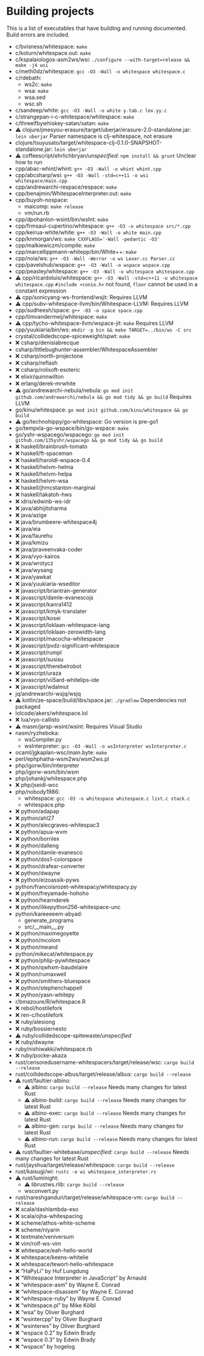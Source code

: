 # Building projects

<!-- Generated by tools/generate_building.jq; DO NOT EDIT. -->

This is a list of executables that have building and running documented.
Build errors are included.

- c/bvisness/whitespace: `make`
- c/koturn/whitespace.out: `make`
- c/kspalaiologos-asm2ws/wsi: `./configure --with-target=release && make -j4 wsi`
- c/meth0dz/whitespace: `gcc -O3 -Wall -o whitespace whitespace.c`
- c/rdebath:
  - ws2c: `make`
  - wsa: `make`
  - wsa.sed
  - wsc.sh
- c/sandeep/white: `gcc -O3 -Wall -o white y.tab.c lex.yy.c`
- c/strangepan-i-c-whitespace/whitespace: `make`
- c/threeifbywhiskey-satan/satan: `make`
- ⚠️ clojure/jmesyou-erasure/target/uberjar/erasure-2.0-standalone.jar: `lein uberjar` Parser namespace is clj-whitespace, not erasure
- clojure/tsuyusato/target/whitespace-clj-0.1.0-SNAPSHOT-standalone.jar: `lein uberjar`
- ⚠️ coffeescript/ehrlichbryan/*unspecified*: `npm install && grunt` Unclear how to run
- cpp/abac-whint/whint: `g++ -O3 -Wall -o whint whint.cpp`
- cpp/abcsharp/wsi: `g++ -O3 -Wall -std=c++11 -o wsi whitespace/main.cpp`
- cpp/andrewarchi-respace/respace: `make`
- cpp/benajmin/WhitespaceInterpreter.out: `make`
- cpp/buyoh-nospace:
  - maicomp: `make release`
  - vm/run.rb
- cpp/dpohanlon-wsint/bin/wsInt: `make`
- cpp/frmsaul-cupertino/whitespace: `g++ -O3 -o whitespace src/*.cpp`
- cpp/keirua-white/white: `g++ -O3 -Wall -o white main.cpp`
- cpp/knmorgan/ws: `make CXXFLAGS='-Wall -pedantic -O3'`
- cpp/malkiewiczm/compile: `make`
- cpp/marcellippmann-whitepp/bin/White++: `make`
- cpp/noia/ws: `g++ -O3 -Wall -Werror -o ws Lexer.cc Parser.cc`
- cpp/pavelshub/wspace: `g++ -O3 -Wall -o wspace wspace.cpp`
- cpp/peasley/whitespace: `g++ -O3 -Wall -o whitespace whitespace.cpp`
- ⚠️ cpp/ricardoluis/whitespace: `g++ -O3 -Wall -std=c++11 -o whitespace whitespace.cpp` `#include <conio.h>` not found, `floor` cannot be used in a constant expression
- ⚠️ cpp/sonicyang-ws-frontend/wsjit: Requires LLVM
- ⚠️ cpp/subv-whitespace-llvm/bin/Whitespace-LLVM: Requires LLVM
- cpp/sudheesh/space: `g++ -O3 -o space space.cpp`
- cpp/timvandermeij/whitespace: `make`
- ⚠️ cpp/tycho-whitespace-llvm/wspace-jit: `make` Requires LLVM
- cpp/yuukiaria/bin/ws: `mkdir -p bin && make TARGET=../bin/ws -C src`
- crystal/collidedscope-spiceweight/spwt: `make`
- ❌ csharp/denislabrecque
- csharp/littlebughunter-assembler/WhitespaceAssembler
- ❌ csharp/north-projectone
- ❌ csharp/reflash
- ❌ csharp/rolisoft-esoteric
- ❌ elixir/quinnwilton
- ❌ erlang/derek-mrwhite
- ⚠️ go/andrewarchi-nebula/nebula: `go mod init github.com/andrewarchi/nebula && go mod tidy && go build` Requires LLVM
- go/kinu/whitespace: `go mod init github.com/kinu/whitespace && go build`
- ⚠️ go/technohippy/go-whitespace: Go version is pre-go1
- go/tempxla-go-wspace/bin/go-wspace: `make`
- go/yshr-wspacego/wspacego: `go mod init github.com/135yshr/wspacego && go mod tidy && go build`
- ❌ haskell/brainbrush-tomato
- ❌ haskell/ft-spaceman
- ❌ haskell/haroldl-wspace-0.4
- ❌ haskell/helvm-helma
- ❌ haskell/helvm-helpa
- ❌ haskell/helvm-wsa
- ❌ haskell/jhmcstanton-marginal
- ❌ haskell/takatoh-hws
- ❌ idris/edwinb-ws-idr
- ❌ java/abhijitsharma
- ❌ java/azige
- ❌ java/brumbeere-whitespace4j
- ❌ java/eia
- ❌ java/faurehu
- ❌ java/kmizu
- ❌ java/praveenvaka-coder
- ❌ java/vyo-kairos
- ❌ java/wrotycz
- ❌ java/wysang
- ❌ java/yawkat
- ❌ java/yuukiaria-wseditor
- ❌ javascript/briantran-generator
- ❌ javascript/damle-evanescojs
- ❌ javascript/kanra1412
- ❌ javascript/kmyk-translater
- ❌ javascript/kosei
- ❌ javascript/loklaan-whitespace-lang
- ❌ javascript/loklaan-zerowidth-lang
- ❌ javascript/macocha-whitespacer
- ❌ javascript/pvdz-significant-whitespace
- ❌ javascript/rumpl
- ❌ javascript/susisu
- ❌ javascript/therebelrobot
- ❌ javascript/uraza
- ❌ javascript/vii5ard-whitelips-ide
- ❌ javascript/wdalmut
- jq/andrewarchi-wsjq/wsjq
- ⚠️ kotlin/ze-space/build/libs/space.jar: `./gradlew` Dependencies not packaged
- lolcode/akers/whitespace.lol
- ❌ lua/vyo-callisto
- ⚠️ masm/jarsp-wsint/wsint: Requires Visual Studio
- nasm/ryzheboka:
  - wsCompiler.py
  - wsInterpreter: `gcc -O3 -Wall -o wsInterpreter wsInterpreter.c`
- ocaml/jgkaplan-wsc/main.byte: `make`
- perl/ephphatha-wsm2ws/wsm2ws.pl
- php/igorw/bin/interpreter
- php/igorw-wsm/bin/wsm
- php/johankj/whitespace.php
- ❌ php/jseidl-wcc
- php/nobody1986:
  - whitespace: `gcc -O3 -o whitespace whitespace.c list.c stack.c`
  - whitespace.php
- ❌ python/adapap
- ❌ python/ahl27
- ❌ python/alecgraves-whitespac3
- ❌ python/apua-wvm
- ❌ python/bornlex
- ❌ python/dalleng
- ❌ python/damle-evanesco
- ❌ python/dos1-colorspace
- ❌ python/drafear-converter
- ❌ python/dwayne
- ❌ python/eizoassik-pyws
- python/francoisrozet-whitespacy/whitespacy.py
- ❌ python/freyamade-hohoho
- ❌ python/hearnderek
- ❌ python/ilikepython256-whitespace-unc
- python/kareeeeem-abyad:
  - generate\_programs
  - src/\_\_main\_\_.py
- ❌ python/maximegoyette
- ❌ python/mcolom
- ❌ python/meand
- python/mikecat/whitespace.py
- ❌ python/phlip-pywhitespace
- ❌ python/qwhxm-baudelaire
- ❌ python/rumaxwell
- ❌ python/smithers-bluespace
- ❌ python/stephenchappell
- ❌ python/yasn-whitepy
- r/bmazoure/R/whitespace.R
- ❌ rebol/hostilefork
- ❌ ren-c/hostilefork
- ❌ ruby/alesiong
- ❌ ruby/bossiernesto
- ⚠️ ruby/collidedscope-spitewaste/*unspecified*
- ❌ ruby/dwayne
- ruby/nishiwakki/whitespace.rb
- ❌ ruby/pocke-akaza
- rust/censoredusername-whitespacers/target/release/wsc: `cargo build --release`
- rust/collidedscope-albus/target/release/albus: `cargo build --release`
- ⚠️ rust/faultier-albino:
  - ⚠️ albino: `cargo build --release` Needs many changes for latest Rust
  - ⚠️ albino-build: `cargo build --release` Needs many changes for latest Rust
  - ⚠️ albino-exec: `cargo build --release` Needs many changes for latest Rust
  - ⚠️ albino-gen: `cargo build --release` Needs many changes for latest Rust
  - ⚠️ albino-run: `cargo build --release` Needs many changes for latest Rust
- ⚠️ rust/faultier-whitebase/*unspecified*: `cargo build --release` Needs many changes for latest Rust
- rust/jayshua/target/release/whitespace: `cargo build --release`
- rust/kaisugi/wi: `rustc -o wi whitespace_interpreter.rs`
- ⚠️ rust/luminight:
  - ⚠️ librustws.rlib: `cargo build --release`
  - wsconvert.py
- rust/nareshganduri/target/release/whitespace-vm: `cargo build --release`
- ❌ scala/dashlambda-eso
- ❌ scala/ojha-whitespacing
- ❌ scheme/athos-white-scheme
- ❌ scheme/niyarin
- ❌ textmate/veniversum
- ❌ vim/rolf-ws-vim
- ❌ whitespace/eah-hello-world
- ❌ whitespace/keens-whitelie
- ❌ whitespace/tewort-hello-whitespace
- ❌ “HaPyLi” by Huf Lungdung
- ❌ “Whitespace Interpreter in JavaScript” by Arnauld
- ❌ “whitespace-asm” by Wayne E. Conrad
- ❌ “whitespace-disassem” by Wayne E. Conrad
- ❌ “whitespace-ruby” by Wayne E. Conrad
- ❌ “whitespace.pl” by Mike Kölbl
- ❌ “wsa” by Oliver Burghard
- ❌ “wsintercpp” by Oliver Burghard
- ❌ “wsinterws” by Oliver Burghard
- ❌ “wspace 0.2” by Edwin Brady
- ❌ “wspace 0.3” by Edwin Brady
- ❌ “wspace” by hogelog
